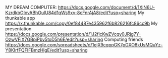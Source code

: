 MY DREAM COMPUTER:
https://docs.google.com/document/d/1XiN6U-KzrdkbOIovABhOulU84d1qWs9xv-8cFnrAjA8/edit?usp=sharing
My thunkable app
https://x.thunkable.com/copy/0ef84487e435962f6b826216fc86cc9b
My presentation 
https://docs.google.com/presentation/d/1J2flcKwZVcqy0JRjg7Y-OzwVFiX7GBpiPbv5toD5h6E/edit?usp=sharing
Computing friends
https://docs.google.com/spreadsheets/d/1ejX9cqppGK7pGXO8kUsMQuYz-Y8KIrfFQFIFBmzHlgE/edit?usp=sharing
